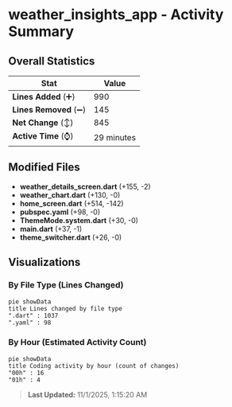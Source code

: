 # weather_insights_app - Activity Summary 

## Overall Statistics

| Stat                   | Value                                                             |
| ---------------------- | ----------------------------------------------------------------- |
| **Lines Added** (➕)   | 990                                          |
| **Lines Removed** (➖) | 145                                        |
| **Net Change** (↕)    | 845                |
| **Active Time** (⌚)   | 29 minutes |


## Modified Files
- **weather_details_screen.dart** (+155, -2)
- **weather_chart.dart** (+130, -0)
- **home_screen.dart** (+514, -142)
- **pubspec.yaml** (+98, -0)
- **ThemeMode.system.dart** (+30, -0)
- **main.dart** (+37, -1)
- **theme_switcher.dart** (+26, -0)

## Visualizations

### By File Type (Lines Changed)

```mermaid
pie showData
title Lines changed by file type
".dart" : 1037
".yaml" : 98
```

### By Hour (Estimated Activity Count)

```mermaid
pie showData
title Coding activity by hour (count of changes)
"00h" : 16
"01h" : 4
```


> **Last Updated:** 11/1/2025, 1:15:20 AM